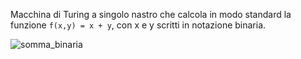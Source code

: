 Macchina di Turing a singolo nastro che calcola in modo standard la funzione `f(x,y) = x + y`, con x e y scritti in notazione binaria.

![somma_binaria](https://github.com/anton-io01/Calcolabilita_e_Complessita/img/somma_binaria.jpg)
